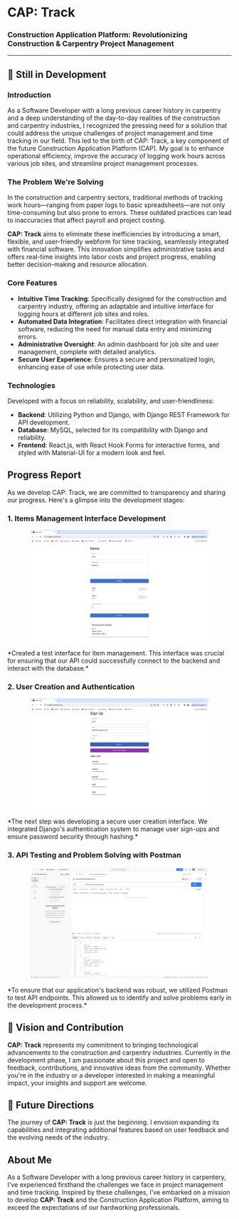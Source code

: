 # CAP: Track
### Construction Application Platform: Revolutionizing Construction & Carpentry Project Management

---

## 🚧 Still in Development

### Introduction

As a Software Developer with a long previous career history in carpentry and a deep understanding of the day-to-day realities of the construction and carpentry industries, I recognized the pressing need for a solution that could address the unique challenges of project management and time tracking in our field. This led to the birth of CAP: Track, a key component of the future Construction Application Platform (CAP). My goal is to enhance operational efficiency, improve the accuracy of logging work hours across various job sites, and streamline project management processes.

### The Problem We're Solving

In the construction and carpentry sectors, traditional methods of tracking work hours—ranging from paper logs to basic spreadsheets—are not only time-consuming but also prone to errors. These outdated practices can lead to inaccuracies that affect payroll and project costing. 

**CAP: Track** aims to eliminate these inefficiencies by introducing a smart, flexible, and user-friendly webform for time tracking, seamlessly integrated with financial software. This innovation simplifies administrative tasks and offers real-time insights into labor costs and project progress, enabling better decision-making and resource allocation.

### Core Features

- **Intuitive Time Tracking**: Specifically designed for the construction and carpentry industry, offering an adaptable and intuitive interface for logging hours at different job sites and roles.
- **Automated Data Integration**: Facilitates direct integration with financial software, reducing the need for manual data entry and minimizing errors.
- **Administrative Oversight**: An admin dashboard for job site and user management, complete with detailed analytics.
- **Secure User Experience**: Ensures a secure and personalized login, enhancing ease of use while protecting user data.

### Technologies

Developed with a focus on reliability, scalability, and user-friendliness:
- **Backend**: Utilizing Python and Django, with Django REST Framework for API development.
- **Database**: MySQL, selected for its compatibility with Django and reliability.
- **Frontend**: React.js, with React Hook Forms for interactive forms, and styled with Material-UI for a modern look and feel.

## Progress Report

As we develop CAP: Track, we are committed to transparency and sharing our progress. Here's a glimpse into the development stages:

### 1. Items Management Interface Development

<p align="center">
  <img src="/progress%20images/forum_test.png" alt="Items Management Interface" width="400">
</p>
*Created a test interface for item management. This interface was crucial for ensuring that our API could successfully connect to the backend and interact with the database.*

### 2. User Creation and Authentication

<p align="center">
  <img src="/progress%20images/user_signup_test.png" alt="User Signup Interface" width="400">
</p>
*The next step was developing a secure user creation interface. We integrated Django's authentication system to manage user sign-ups and ensure password security through hashing.*

### 3. API Testing and Problem Solving with Postman


<p align="center">
  <img src="/progress%20images/postman_api_testing.png" alt="Postman API Testing" width="400">
</p>
*To ensure that our application's backend was robust, we utilized Postman to test API endpoints. This allowed us to identify and solve problems early in the development process.*


## 🌟 Vision and Contribution

**CAP: Track** represents my commitment to bringing technological advancements to the construction and carpentry industries. Currently in the development phase, I am passionate about this project and open to feedback, contributions, and innovative ideas from the community. Whether you're in the industry or a developer interested in making a meaningful impact, your insights and support are welcome.

## 🔮 Future Directions

The journey of **CAP: Track** is just the beginning. I envision expanding its capabilities and integrating additional features based on user feedback and the evolving needs of the industry.

## About Me

As a Software Developer with a long previous career history in carpentery, I've experienced firsthand the challenges we face in project management and time tracking. Inspired by these challenges, I've embarked on a mission to develop **CAP: Track** and the Construction Application Platform, aiming to exceed the expectations of our hardworking professionals.
